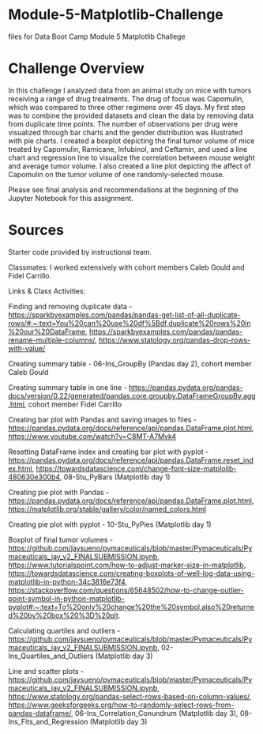 # Module-5-Matplotlib-Challenge
files for Data Boot Camp Module 5 Matplotlib Challege

# Challenge Overview 
In this challenge I analyzed data from an animal study on mice with tumors receiving a range of drug treatments. The drug of focus was Capomulin, which was compared to three other regimens over 45 days. My first step was to combine the provided datasets and clean the data by removing data from duplicate time points. The number of observations per drug were visualized through bar charts and the gender distribution was illustrated with pie charts. I created a boxplot depicting the final tumor volume of mice treated by Capomulin, Ramicane, Infubinol, and Ceftamin, and used a line chart and regression line to visualize the correlation between mouse weight and average tumor volume. I also created a line plot depicting the affect of Capomulin on the tumor volume of one randomly-selected mouse. 

Please see final analysis and recommendations at the beginning of the Jupyter Notebook for this assignment. 

# Sources

Starter code provided by instructional team.

Classmates: I worked extensively with cohort members Caleb Gould and Fidel Carrillo.

Links & Class Activities: 

Finding and removing duplicate data - https://sparkbyexamples.com/pandas/pandas-get-list-of-all-duplicate-rows/#:~:text=You%20can%20use%20df%5Bdf,duplicate%20rows%20in%20our%20DataFrame, https://sparkbyexamples.com/pandas/pandas-rename-multiple-columns/, https://www.statology.org/pandas-drop-rows-with-value/

Creating summary table - 06-Ins_GroupBy (Pandas day 2), cohort member Caleb Gould 

Creating summary table in one line - https://pandas.pydata.org/pandas-docs/version/0.22/generated/pandas.core.groupby.DataFrameGroupBy.agg.html, cohort member Fidel Carrillo 

Creating bar plot with Pandas and saving images to files - https://pandas.pydata.org/docs/reference/api/pandas.DataFrame.plot.html, https://www.youtube.com/watch?v=C8MT-A7Mvk4 

Resetting DataFrame index and creating bar plot with pyplot - https://pandas.pydata.org/docs/reference/api/pandas.DataFrame.reset_index.html, https://towardsdatascience.com/change-font-size-matplolib-480630e300b4, 08-Stu_PyBars (Matplotlib day 1)

Creating pie plot with Pandas - https://pandas.pydata.org/docs/reference/api/pandas.DataFrame.plot.html, https://matplotlib.org/stable/gallery/color/named_colors.html

Creating pie plot with pyplot - 10-Stu_PyPies (Matplotlib day 1)

Boxplot of final tumor volumes - https://github.com/jaysueno/pymaceuticals/blob/master/Pymaceuticals/Pymaceuticals_jay_v2_FINALSUBMISSION.ipynb, https://www.tutorialspoint.com/how-to-adjust-marker-size-in-matplotlib, https://towardsdatascience.com/creating-boxplots-of-well-log-data-using-matplotlib-in-python-34c3816e73f4, https://stackoverflow.com/questions/65648502/how-to-change-outlier-point-symbol-in-python-matplotlib-pyplot#:~:text=To%20only%20change%20the%20symbol,also%20returned%20by%20box%20%3D%20plt.

Calculating quartiles and outliers - https://github.com/jaysueno/pymaceuticals/blob/master/Pymaceuticals/Pymaceuticals_jay_v2_FINALSUBMISSION.ipynb, 02-Ins_Quartiles_and_Outliers (Matplotlib day 3)

Line and scatter plots - https://github.com/jaysueno/pymaceuticals/blob/master/Pymaceuticals/Pymaceuticals_jay_v2_FINALSUBMISSION.ipynb, https://www.statology.org/pandas-select-rows-based-on-column-values/, https://www.geeksforgeeks.org/how-to-randomly-select-rows-from-pandas-dataframe/, 06-Ins_Correlation_Conundrum (Matplotlib day 3), 08-Ins_Fits_and_Regression (Matplotlib day 3)